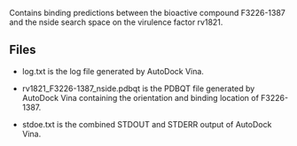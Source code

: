 Contains binding predictions between the bioactive compound F3226-1387 and the nside search space on the virulence factor rv1821.

## Files

- log.txt is the log file generated by AutoDock Vina.

- rv1821_F3226-1387_nside.pdbqt is the PDBQT file generated by AutoDock Vina containing the orientation and binding location of F3226-1387.

- stdoe.txt is the combined STDOUT and STDERR output of AutoDock Vina.

